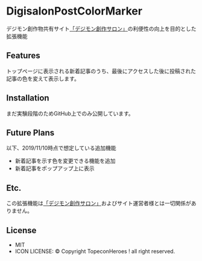 # DigisalonPostColorMarker
デジモン創作物共有サイト[「デジモン創作サロン」](https://www.digimonsalon.com/)の利便性の向上を目的とした拡張機能

## Features
トップページに表示される新着記事のうち、最後にアクセスした後に投稿された記事の色を変えて表示します。

## Installation
まだ実験段階のためGitHub上でのみ公開しています。

## Future Plans
以下、2019/11/10時点で想定している追加機能
* 新着記事を示す色を変更できる機能を追加
* 新着記事をポップアップ上に表示

## Etc.
この拡張機能は[「デジモン創作サロン」](https://www.digimonsalon.com/)およびサイト運営者様とは一切関係がありません。

## License
* MIT 
* ICON LICENSE: © Copyright TopeconHeroes ! all right reserved.
